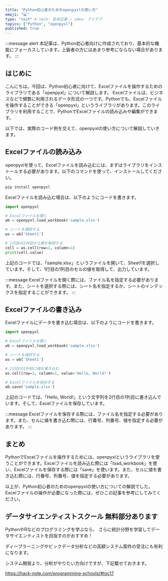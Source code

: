 ```yaml
---
title: "Python初心者のためのopenpyxlの使い方"
emoji: "💻"
type: "tech" # tech: 技術記事 / idea: アイデア
topics: ["Python", "openpyxl"]
published: true
---
```


:::message alert
本記事は、Python初心者向けに作成されており、基本的な機能にフォーカスしています。上級者の方にはあまり参考にならない場合があります。
:::

## はじめに
こんにちは。今回は、Python初心者に向けて、Excelファイルを操作するためのライブラリである「openpyxl」について解説します。
Excelファイルは、ビジネスなどで頻繁に利用されるデータ形式の一つです。Pythonでも、Excelファイルを操作することができる「openpyxl」というライブラリがあります。このライブラリを利用することで、PythonでExcelファイルの読み込みや編集ができます。

以下では、実際のコード例を交えて、openpyxlの使い方について解説していきます。

## Excelファイルの読み込み

openpyxlを使って、Excelファイルを読み込むには、まずはライブラリをインストールする必要があります。以下のコマンドを使って、インストールしてください。

```bash
pip install openpyxl
```

Excelファイルを読み込む場合は、以下のようにコードを書きます。

```python
import openpyxl

# Excelファイルを開く
wb = openpyxl.load_workbook('sample.xlsx')

# シートを選択する
ws = wb['Sheet1']

# 1行目の1列目から値を取得する
cell = ws.cell(row=1, column=1)
print(cell.value)
```

上記のコードでは、「sample.xlsx」というファイルを開いて、Sheet1を選択しています。そして、1行目の1列目のセルの値を取得して、出力しています。

:::message
Excelファイルを開く際には、ファイル名を指定する必要があります。また、シートを選択する際には、シート名を指定するか、シートのインデックスを指定することができます。
:::

## Excelファイルの書き込み

Excelファイルにデータを書き込む場合は、以下のようにコードを書きます。

```python
import openpyxl

# Excelファイルを開く
wb = openpyxl.load_workbook('sample.xlsx')

# シートを選択する
ws = wb['Sheet1']

# 2行目の1列目に値を書き込む
ws.cell(row=2, column=1, value='Hello, World!')

# Excelファイルを保存する
wb.save('sample.xlsx')
```

上記のコードでは、「Hello, World!」という文字列を2行目の1列目に書き込んでいます。そして、Excelファイルを保存しています。

:::message
Excelファイルを保存する際には、ファイル名を指定する必要があります。また、セルに値を書き込む際には、行番号、列番号、値を指定する必要があります。
:::

## まとめ

PythonでExcelファイルを操作するためには、openpyxlというライブラリを使うことができます。Excelファイルを読み込む際には「load_workbook」を使い、Excelファイルを保存する際には「save」を使います。また、セルに値を書き込む際には、行番号、列番号、値を指定する必要があります。

以上が、Python初心者のためのopenpyxlの使い方についての解説でした。Excelファイルの操作が必要になった際には、ぜひこの記事を参考にしてみてください。

## データサイエンティストスクール 無料部分あります
PythonやRなどのプログラミングを学ぶなら、
さらに統計分野を学習してデータサイエンティストを目指すのがおすすめ！

ディープラーニングやビックデータ分析などの高額システム案件の受注にも有利になります。

システム開発より、分析がやりたい方向けですが、下記載せておきます。

https://hack-note.com/programming-schools/#toc17

